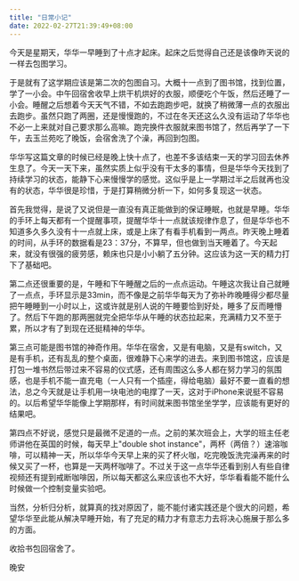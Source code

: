 ```yaml
---
title: "日常小记"
date: 2022-02-27T21:39:49+08:00
---
```


今天是星期天，华华一早睡到了十点才起床。起床之后觉得自己还是该像昨天说的一样去包图学习。

于是就有了这学期应该是第二次的包图自习。大概十一点到了图书馆，找到位置，学了一小会。中午回宿舍收早上烘干机烘好的衣服，顺便吃个午饭，然后还睡了一小会。睡醒之后想着今天天气不错，不如去跑跑步吧，就换了稍微薄一点的衣服出去跑步。虽然只跑了两圈，还是慢慢跑的，不过在冬天还这么久没有运动了华华也不必一上来就对自己要求那么高嘛。跑完换件衣服就来图书馆了，然后再学了一下午，去玉兰苑吃了晚饭，会宿舍洗了个澡，再回到包图。

华华写这篇文章的时候已经是晚上快十点了，也差不多该结束一天的学习回去休养生息了。今天一天下来，虽然实质上似乎没有干太多的事情，但是华华今天找到了持续学习的状态，能静下心来慢慢学的感觉。这似乎是上一学期过半之后就再也没有的状态，华华很是珍惜，于是打算稍微分析一下，如何多复现这一状态。

首先我觉得，是说了又说但是一直没有真正能做到的保证睡眠，也就是早睡。华华的手环上每天都有一个提醒事项，提醒华华十一点就该规律作息了，但是华华也不知道多久多久没有十一点就上床，或是上床了有看手机看到一两点。昨天晚上睡着的时间，从手环的数据看是23：37分，不算早，但也做到当天睡着了。今天起来，就没有很强的疲劳感，赖床也只是小小躺了五分钟。这应该为这一天的精力打下了基础吧。

第二点还很重要的是，午睡和下午睡醒之后的一点点运动。午睡这次我让自己就睡了一点点，手环显示是33min，而不像是之前华华每天为了弥补昨晚睡得少都尽量把午睡睡到一小时以上，这或许就是别人说的午睡要恰到好处，睡多了反而睡懵了。然后下午跑的那两圈就完全把华华从午睡的状态拉起来，充满精力又不至于累，所以才有了到现在还挺精神的华华。

第三点可能是图书馆的神奇作用。华华在宿舍，又是有电脑，又是有switch，又是有手机，还有乱乱的整个桌面，很难静下心来学的进去。来到图书馆这，应该是打包一堆书然后带过来不容易的仪式感，还有周围这么多人都在努力学习的氛围感，也是手机不能一直充电（一人只有一个插座，得给电脑）最好不要一直看的想法，总之今天就是让手机用一块电池的电撑了一天，这对于iPhone来说挺不容易的。以后希望华华能像上学期那样，有时间就来图书馆坐坐学学，应该能有更好的结果吧。

第四点不好说，感觉只是最微不足道的一点。之前的某次班会上，大学的班主任老师讲他在英国的时候，每天早上"double shot instance"，两杯（两倍？）速溶咖啡，可以精神一天，所以华华今天早上来的买了杯火咖，吃完晚饭洗完澡再来的时候又买了一杯，也算是一天两杯咖啡了。不过关于这一点华华还看到别人有些自律视频还有提到戒断咖啡因，所以每天都这么来应该也不大好，华华看看能不能什么时候做一个控制变量实验吧。

当然，分析归分析，就算真的找对原因了，能不能付诸实践还是个很大的问题，希望华华至此能从解决早睡开始，有了充足的精力才有意志力去将决心施展于那么多的方面。

收拾书包回宿舍了。

晚安